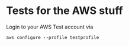 # Tests for the AWS stuff

Login to your AWS Test account via

    aws configure --profile testprofile